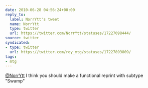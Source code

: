 ```yaml
---
date: 2010-06-28 04:56:24+00:00
reply_to:
  label: NorrYtt's tweet
  name: NorrYtt
  type: twitter
  url: https://twitter.com/NorrYtt/statuses/17227098444/
source: twitter
syndicated:
- type: twitter
  url: https://twitter.com/roy_mtg/statuses/17227893809/
tags:
- mtg
---
```


[@NorrYtt](https://twitter.com/NorrYtt/) I think you should make a functional reprint with subtype "Swamp"